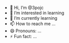 - 👋 Hi, I’m @3pojc
- 👀 I’m interested in learning
- 🌱 I’m currently learning 
- 📫 How to reach me ...
- 😄 Pronouns: ...
- ⚡ Fun fact: ...

<!---
3pojc/3pojc is a ✨ special ✨ repository because its `README.md` (this file) appears on your GitHub profile.
You can click the Preview link to take a look at your changes.
--->
